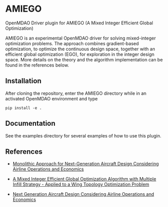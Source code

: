 # AMIEGO

OpenMDAO Driver plugin for AMIEGO (A Mixed Integer Efficient Global Optimization)

AMIEGO is an experimental OpenMDAO driver for solving mixed-integer optimization problems. The
approach combines gradient-based optimization, to optimize the continuous design space, together
with an efficient global optimization (EGO), for exploration in the integer design space. More
details on the theory and the algorithm implementation can be found in the references below.

## Installation

After cloning the repository, enter the AMIEGO directory while in an activated OpenMDAO environment and type

    pip install -e .


## Documentation

See the examples directory for several examples of how to use this plugin.


## References

* [Monolithic Approach for Next-Generation Aircraft Design Considering Airline Operations and Economics](http://openmdao.org/pubs/roy_amiego_2019.pdf)

* [A Mixed Integer Efficient Global Optimization Algorithm with Multiple Infill Strategy - Applied to a Wing Topology Optimization Problem](http://openmdao.org/pubs/roy_scitech_2019_submitted.pdf)

* [Next Generation Aircraft Design Considering Airline Operations and Economics](http://openmdao.org/pubs/roy_amiego_2018.pdf)
